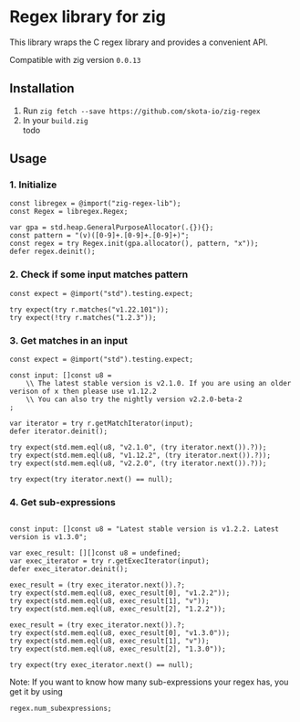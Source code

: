 # Regex library for zig
This library wraps the C regex library and provides a convenient API.

Compatible with zig version `0.0.13`

## Installation
1. Run `zig fetch --save https://github.com/skota-io/zig-regex`
2. In your `build.zig` <br>
todo

## Usage
### 1. Initialize
```zig
const libregex = @import("zig-regex-lib");
const Regex = libregex.Regex;

var gpa = std.heap.GeneralPurposeAllocator(.{}){};
const pattern = "(v)([0-9]+.[0-9]+.[0-9]+)";
const regex = try Regex.init(gpa.allocator(), pattern, "x"));
defer regex.deinit();
```

### 2. Check if some input matches pattern
```zig
const expect = @import("std").testing.expect;

try expect(try r.matches("v1.22.101"));
try expect(!try r.matches("1.2.3"));
```

### 3. Get matches in an input
```zig
const expect = @import("std").testing.expect;

const input: []const u8 =
    \\ The latest stable version is v2.1.0. If you are using an older verison of x then please use v1.12.2
    \\ You can also try the nightly version v2.2.0-beta-2
;

var iterator = try r.getMatchIterator(input);
defer iterator.deinit();

try expect(std.mem.eql(u8, "v2.1.0", (try iterator.next()).?));
try expect(std.mem.eql(u8, "v1.12.2", (try iterator.next()).?));
try expect(std.mem.eql(u8, "v2.2.0", (try iterator.next()).?));

try expect(try iterator.next() == null);
```

### 4. Get sub-expressions
```zig

const input: []const u8 = "Latest stable version is v1.2.2. Latest version is v1.3.0";

var exec_result: [][]const u8 = undefined;
var exec_iterator = try r.getExecIterator(input);
defer exec_iterator.deinit();

exec_result = (try exec_iterator.next()).?;
try expect(std.mem.eql(u8, exec_result[0], "v1.2.2"));
try expect(std.mem.eql(u8, exec_result[1], "v"));
try expect(std.mem.eql(u8, exec_result[2], "1.2.2"));

exec_result = (try exec_iterator.next()).?;
try expect(std.mem.eql(u8, exec_result[0], "v1.3.0"));
try expect(std.mem.eql(u8, exec_result[1], "v"));
try expect(std.mem.eql(u8, exec_result[2], "1.3.0"));

try expect(try exec_iterator.next() == null);
```


Note: If you want to know how many sub-expressions your regex has, you get it by using
```zig
regex.num_subexpressions;
```